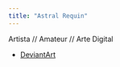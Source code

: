 ```yaml
---
title: "Astral Requin"
---
```


Artista // Amateur // Arte Digital

- [DeviantArt](https://www.deviantart.com/astral-requin)

